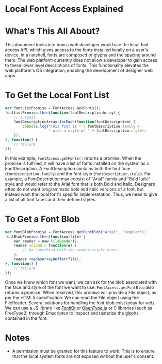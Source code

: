 # Local Font Access Explained

# What's This All About?

This document looks into how a web developer would use the local font access API, which gives access to the fonts installed locally on a user's device. In a nutshell, fonts are composed of glyphs and the spacing around them. The web platform currently does not allow a developer to gain access to these lower level descriptions of fonts. This functionality elevates the web platform's OS integration, enabling the development of designer web apps.

# To Get the Local Font List

```js
var fontListPromise = FontAccess.getFonts();
fontListPromise.then(function(fontDescriptionArray) {
    // success
    fontDescriptionArray.forEach(function(fontDescription) {
        console.log("This font is " + fontDescription.family +
                    " with a style of " + fontDescription.style);
    });
}, function() {
    // failure
});
```

In this example, `FontAccess.getFonts()` returns a promise. When the promise is fulfilled, it will
have a list of fonts installed on the system as a FontDescription. A FontDescription
contains both the font face (`fontDescription.family`) and the font style (`fontDescription.style`). For example, a FontDescription may consist of
"Arial" family and "Bold Italic" style and would refer to the Arial font that is both Bold and Italic.
Designers often do not want programmatic bold and italic versions of a font, but instead want the local font's
specific implementation. Thus, we need to give a list of all font faces and their defined styles.

# To Get a Font Blob

```js
var fontBlobPromise = FontAccess.getFontBlob("Arial", "Regular");
fontBlobPromise.then(function(file) {
    var reader = new FileReader();
    reader.onload = function(e) {
        // Do something with the reader.result here!
    };
    reader.readAsArrayBuffer(file);
}, function() {
    // failure
});
```

Once we know which font we want, we can ask for the blob associated with the face and style of the font we want to use. `FontAccess.getFontBlob` also returns a promise. When resolved, this promise will provide a File object, as per the HTML5 specification. We can read the File object using the FileReader. Several solutions for handling the font blob exist today for web. We can use a JS library like  [FontKit](https://github.com/devongovett/fontkit) or [OpenType.js](https://github.com/nodebox/opentype.js) or C libraries (such as FreeType2) through Emscripten to inspect and rasterize the glyphs contained in the font.

# Notes

* A permission must be granted for this feature to work. This is to ensure that the local system fonts are not exposed without the user's consent.
